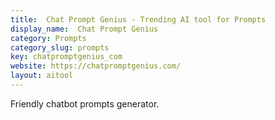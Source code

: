 ```yaml
---
title:  Chat Prompt Genius - Trending AI tool for Prompts
display_name:  Chat Prompt Genius
category: Prompts
category_slug: prompts
key: chatpromptgenius_com
website: https://chatpromptgenius.com/
layout: aitool
---
```


Friendly chatbot prompts generator.
